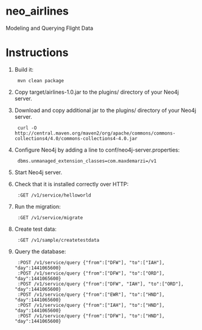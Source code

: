 # neo_airlines
Modeling and Querying Flight Data

# Instructions

1. Build it:

        mvn clean package

2. Copy target/airlines-1.0.jar to the plugins/ directory of your Neo4j server.

3. Download and copy additional jar to the plugins/ directory of your Neo4j server. 

        curl -O http://central.maven.org/maven2/org/apache/commons/commons-collections4/4.0/commons-collections4-4.0.jar

4. Configure Neo4j by adding a line to conf/neo4j-server.properties:

        dbms.unmanaged_extension_classes=com.maxdemarzi=/v1

        
5. Start Neo4j server.

6. Check that it is installed correctly over HTTP:

        :GET /v1/service/helloworld

7. Run the migration:
        
        :GET /v1/service/migrate

8. Create test data:
        
        :GET /v1/sample/createtestdata
        
9. Query the database:
        
        :POST /v1/service/query {"from":["DFW"], "to":["IAH"], "day":1441065600}
        :POST /v1/service/query {"from":["DFW"], "to":["ORD"], "day":1441065600}
        :POST /v1/service/query {"from":["DFW", "IAH"], "to":["ORD"], "day":1441065600}
        :POST /v1/service/query {"from":["EWR"], "to":["HND"], "day":1441065600}
        :POST /v1/service/query {"from":["IAH"], "to":["HND"], "day":1441065600}        
        :POST /v1/service/query {"from":["DFW"], "to":["HND"], "day":1441065600}        
